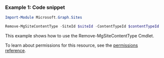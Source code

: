 ### Example 1: Code snippet

```powershellImport-Module Microsoft.Graph.Sites

Remove-MgSiteContentType -SiteId $siteId -ContentTypeId $contentTypeId
```
This example shows how to use the Remove-MgSiteContentType Cmdlet.
To learn about permissions for this resource, see the [permissions reference](/graph/permissions-reference).

